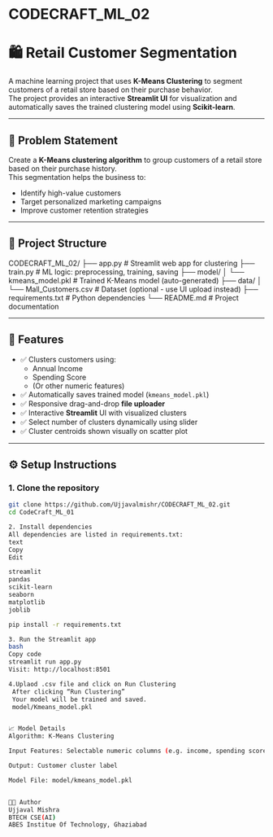 # CODECRAFT_ML_02

# 🛍️ Retail Customer Segmentation

A machine learning project that uses **K-Means Clustering** to segment customers of a retail store based on their purchase behavior.  
The project provides an interactive **Streamlit UI** for visualization and automatically saves the trained clustering model using **Scikit-learn**.

---

## 🧩 Problem Statement

Create a **K-Means clustering algorithm** to group customers of a retail store based on their purchase history.  
This segmentation helps the business to:

- Identify high-value customers
- Target personalized marketing campaigns
- Improve customer retention strategies

---

## 📂 Project Structure

CODECRAFT_ML_02/
├── app.py # Streamlit web app for clustering
├── train.py # ML logic: preprocessing, training, saving
├── model/
│ └── kmeans_model.pkl # Trained K-Means model (auto-generated)
├── data/
│ └── Mall_Customers.csv # Dataset (optional - use UI upload instead)
├── requirements.txt # Python dependencies
└── README.md # Project documentation


---

## 🚀 Features

- ✅ Clusters customers using:
  - Annual Income
  - Spending Score
  - (Or other numeric features)
- ✅ Automatically saves trained model (`kmeans_model.pkl`)
- ✅ Responsive drag-and-drop **file uploader**
- ✅ Interactive **Streamlit** UI with visualized clusters
- ✅ Select number of clusters dynamically using slider
- ✅ Cluster centroids shown visually on scatter plot

---

## ⚙️ Setup Instructions

### 1. Clone the repository

```bash
git clone https://github.com/Ujjavalmishr/CODECRAFT_ML_02.git
cd CodeCraft_ML_01

2. Install dependencies
All dependencies are listed in requirements.txt:
text
Copy
Edit

streamlit
pandas
scikit-learn
seaborn
matplotlib
joblib

pip install -r requirements.txt

3. Run the Streamlit app
bash
Copy code
streamlit run app.py
Visit: http://localhost:8501

4.Uplaod .csv file and click on Run Clustering
 After clicking “Run Clustering”
 Your model will be trained and saved.
 model/Kmeans_model.pkl


📈 Model Details
Algorithm: K-Means Clustering

Input Features: Selectable numeric columns (e.g. income, spending score)

Output: Customer cluster label

Model File: model/kmeans_model.pkl


👨‍💻 Author
Ujjaval Mishra
BTECH CSE(AI) 
ABES Institue Of Technology, Ghaziabad